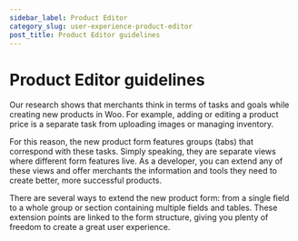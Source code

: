 ```yaml
---
sidebar_label: Product Editor
category_slug: user-experience-product-editor
post_title: Product Editor guidelines
---
```


# Product Editor guidelines

Our research shows that merchants think in terms of tasks and goals while creating new products in Woo. For example, adding or editing a product price is a separate task from uploading images or managing inventory.

For this reason, the new product form features groups (tabs) that correspond with these tasks. Simply speaking, they are separate views where different form features live. As a developer, you can extend any of these views and offer merchants the information and tools they need to create better, more successful products.

There are several ways to extend the new product form: from a single field to a whole group or section containing multiple fields and tables. These extension points are linked to the form structure, giving you plenty of freedom to create a great user experience.
